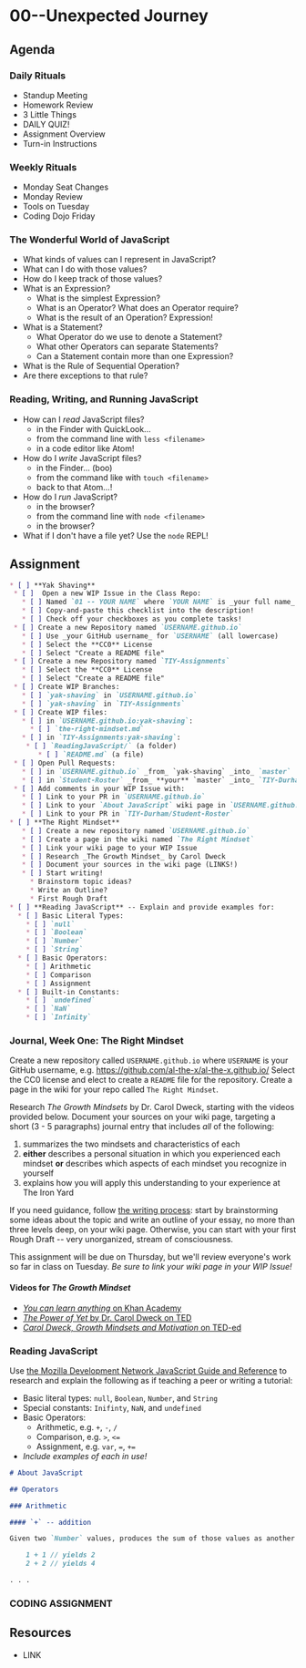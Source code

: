 # 00--Unexpected Journey

## Agenda
### Daily Rituals

* Standup Meeting
* Homework Review
* 3 Little Things
* DAILY QUIZ!
* Assignment Overview
* Turn-in Instructions

### Weekly Rituals

* Monday Seat Changes
* Monday Review
* Tools on Tuesday
* Coding Dojo Friday

### The Wonderful World of JavaScript
* What kinds of values can I represent in JavaScript?
* What can I do with those values?
* How do I keep track of those values?
* What is an Expression?
  * What is the simplest Expression?
  * What is an Operator? What does an Operator require?
  * What is the result of an Operation? Expression!
* What is a Statement?
  * What Operator do we use to denote a Statement?
  * What other Operators can separate Statements?
  * Can a Statement contain more than one Expression?
* What is the Rule of Sequential Operation?
* Are there exceptions to that rule?

### Reading, Writing, and Running JavaScript
* How can I _read_ JavaScript files?
  * in the Finder with QuickLook...
  * from the command line with `less <filename>`
  * in a code editor like Atom!
* How do I _write_ JavaScript files?
  * in the Finder... (boo)
  * from the command like with `touch <filename>`
  * back to that Atom...!
* How do I _run_ JavaScript?
  * in the browser?
  * from the command line with `node <filename>`
  * in the browser?
* What if I don't have a file yet? Use the `node` REPL!

## Assignment

```markdown
* [ ] **Yak Shaving**
 * [ ]  Open a new WIP Issue in the Class Repo:
   * [ ] Named `01 -- YOUR NAME` where `YOUR NAME` is _your full name_
   * [ ] Copy-and-paste this checklist into the description!
   * [ ] Check off your checkboxes as you complete tasks!
 * [ ] Create a new Repository named `USERNAME.github.io`
   * [ ] Use _your GitHub username_ for `USERNAME` (all lowercase)
   * [ ] Select the **CC0** License
   * [ ] Select "Create a README file"
 * [ ] Create a new Repository named `TIY-Assignments`
   * [ ] Select the **CC0** License
   * [ ] Select "Create a README file"
 * [ ] Create WIP Branches:
   * [ ] `yak-shaving` in `USERNAME.github.io`
   * [ ] `yak-shaving` in `TIY-Assignments`
 * [ ] Create WIP files:
   * [ ] in `USERNAME.github.io:yak-shaving`:
     * [ ] `the-right-mindset.md`
   * [ ] in `TIY-Assignments:yak-shaving`:
    * [ ] `ReadingJavaScript/` (a folder)
       * [ ] `README.md` (a file)
 * [ ] Open Pull Requests:
   * [ ] in `USERNAME.github.io` _from_ `yak-shaving` _into_ `master`
   * [ ] in `Student-Roster` _from_ **your** `master` _into_ `TIY-Durham:master`
 * [ ] Add comments in your WIP Issue with:
   * [ ] Link to your PR in `USERNAME.github.io`
   * [ ] Link to your `About JavaScript` wiki page in `USERNAME.github.io`
   * [ ] Link to your PR in `TIY-Durham/Student-Roster`
* [ ] **The Right Mindset**
   * [ ] Create a new repository named `USERNAME.github.io`
   * [ ] Create a page in the wiki named `The Right Mindset`
   * [ ] Link your wiki page to your WIP Issue
   * [ ] Research _The Growth Mindset_ by Carol Dweck
   * [ ] Document your sources in the wiki page (LINKS!)
   * [ ] Start writing!
     * Brainstorm topic ideas?
     * Write an Outline?
     * First Rough Draft
* [ ] **Reading JavaScript** -- Explain and provide examples for:
  * [ ] Basic Literal Types: 
    * [ ] `null`
    * [ ] `Boolean`
    * [ ] `Number`
    * [ ] `String`
  * [ ] Basic Operators:
    * [ ] Arithmetic
    * [ ] Comparison
    * [ ] Assignment
  * [ ] Built-in Constants: 
    * [ ] `undefined` 
    * [ ] `NaN`
    * [ ] `Infinity`
```

### Journal, Week One: The Right Mindset

Create a new repository called `USERNAME.github.io` where `USERNAME` is your GitHub username, e.g. https://github.com/al-the-x/al-the-x.github.io/ Select the CC0 license and elect to create a `README` file for the repository. Create a page in the wiki for your repo called `The Right Mindset`.

Research _The Growth Mindsets_ by Dr. Carol Dweck, starting with the videos provided below. Document your sources on your wiki page, targeting a short (3 - 5 paragraphs) journal entry that includes _all_ of the following:

1. summarizes the two mindsets and characteristics of each
1. **either** describes a personal situation in which you experienced each mindset **or** describes which aspects of each mindset you recognize in yourself
1. explains how you will apply this understanding to your experience at The Iron Yard

If you need guidance, follow [the writing process](https://en.wikipedia.org/wiki/Writing_process): start by brainstorming some ideas about the topic and write an outline of your essay, no more than three levels deep, on your wiki page. Otherwise, you can start with your first Rough Draft -- very unorganized, stream of consciousness. 

This assignment will be due on Thursday, but we'll review everyone's work so far in class on Tuesday. _Be sure to link your wiki page in your WIP Issue!_

#### Videos for _The Growth Mindset_

* [_You can learn anything_ on Khan Academy](https://www.khanacademy.org/youcanlearnanything)
* [_The Power of Yet_ by Dr. Carol Dweck on TED](https://www.ted.com/talks/carol_dweck_the_power_of_believing_that_you_can_improve)
* [_Carol Dweck, Growth Mindsets and Motivation_ on TED-ed](http://ed.ted.com/on/UA77FlTc)

### Reading JavaScript

Use [the Mozilla Development Network JavaScript Guide and Reference](https://developer.mozilla.org/en-US/docs/Web/JavaScript) to research and explain the following as if teaching a peer or writing a tutorial:

* Basic literal types: `null`, `Boolean`, `Number`, and `String`
* Special constants: `Inifinty`, `NaN`, and `undefined`
* Basic Operators:
  * Arithmetic, e.g. `+`, `-`, `/`
  * Comparison, e.g. `>`, `<=`
  * Assignment, e.g. `var`, `=`, `+=`
* _Include examples of each in use!_

```markdown
# About JavaScript

## Operators

### Arithmetic

#### `+` -- addition

Given two `Number` values, produces the sum of those values as another `Number`. For example:

    1 + 1 // yields 2
    2 + 2 // yields 4

. . .
```

### CODING ASSIGNMENT

## Resources

* LINK
